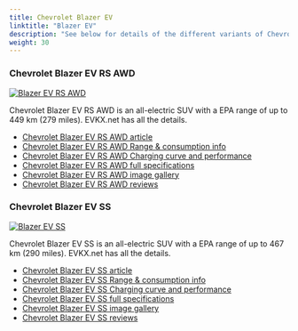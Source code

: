```yaml
---
title: Chevrolet Blazer EV
linktitle: "Blazer EV"
description: "See below for details of the different variants of Chevrolet Blazer EV"
weight: 30
---
```

### Chevrolet Blazer EV RS AWD

<a href="blazer_ev_rs_awd/"><img src="https://media.evkx.net/multimedia/models/chevrolet/blazer_ev/blazer_ev_rs_awd/main_1_st.jpg" class="img-fluid" alt="Blazer EV RS AWD" ></a>

Chevrolet Blazer EV RS AWD is an all-electric SUV with a EPA range of up to 449 km (279 miles). EVKX.net has all the details. 

- [Chevrolet Blazer EV RS AWD article](blazer_ev_rs_awd/)
- [Chevrolet Blazer EV RS AWD Range & consumption info](blazer_ev_rs_awd/rangeandconsumption)
- [Chevrolet Blazer EV RS AWD Charging curve and performance](blazer_ev_rs_awd/chargingcurve)
- [Chevrolet Blazer EV RS AWD full specifications](blazer_ev_rs_awd/specifications)
- [Chevrolet Blazer EV RS AWD image gallery](blazer_ev_rs_awd/gallery)
- [Chevrolet Blazer EV RS AWD reviews](blazer_ev_rs_awd/reviews)

### Chevrolet Blazer EV SS

<a href="blazer_ev_ss/"><img src="https://media.evkx.net/multimedia/models/chevrolet/blazer_ev/blazer_ev_ss/main_1_st.jpg" class="img-fluid" alt="Blazer EV SS" ></a>

Chevrolet Blazer EV SS is an all-electric SUV with a EPA range of up to 467 km (290 miles). EVKX.net has all the details. 

- [Chevrolet Blazer EV SS article](blazer_ev_ss/)
- [Chevrolet Blazer EV SS Range & consumption info](blazer_ev_ss/rangeandconsumption)
- [Chevrolet Blazer EV SS Charging curve and performance](blazer_ev_ss/chargingcurve)
- [Chevrolet Blazer EV SS full specifications](blazer_ev_ss/specifications)
- [Chevrolet Blazer EV SS image gallery](blazer_ev_ss/gallery)
- [Chevrolet Blazer EV SS reviews](blazer_ev_ss/reviews)

